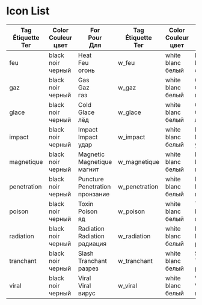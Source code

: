 # Icon List

| Tag<br/>Étiquette<br/>Тег | Color<br/>Couleur<br/>цвет | For<br/>Pour<br/>Для | Tag<br/>Étiquette<br/>Тег | Color<br/>Couleur<br/>цвет | For<br/>Pour<br/>Для |
| --- | --- | --- | --- | --- | --- |
| feu | black<br/>noir<br/>черный | Heat<br/>Feu<br/>огонь | w_feu | white<br/>blanc<br/>белый | Heat<br/>Feu<br/>огонь |
| gaz | black<br/>noir<br/>черный | Gas<br/>Gaz<br/>газ | w_gaz | white<br/>blanc<br/>белый | Gas<br/>Gaz<br/>газ |
| glace | black<br/>noir<br/>черный | Cold<br/>Glace<br/>лёд | w_glace | white<br/>blanc<br/>белый | Cold<br/>Glace<br/>лёд |
| impact | black<br/>noir<br/>черный | Impact<br/>Impact<br/>удар | w_impact | white<br/>blanc<br/>белый | Impact<br/>Impact<br/>удар |
| magnetique | black<br/>noir<br/>черный | Magnetic<br/>Magnetique<br/>магнит | w_magnetique | white<br/>blanc<br/>белый | Magnetic<br/>Magnetique<br/>магнит |
| penetration | black<br/>noir<br/>черный | Puncture<br/>Penetration<br/>пронзание | w_penetration | white<br/>blanc<br/>белый | Puncture<br/>Penetration<br/>пронзание |
| poison | black<br/>noir<br/>черный | Toxin<br/>Poison<br/>яд | w_poison | white<br/>blanc<br/>белый | Toxin<br/>Posion<br/>яд |
| radiation | black<br/>noir<br/>черный | Radiation<br/>Radiation<br/>радиация | w_radiation | white<br/>blanc<br/>белый | Radiation<br/>Radiation<br/>радиация |
| tranchant | black<br/>noir<br/>черный | Slash<br/>Tranchant<br/>разрез | w_tranchant | white<br/>blanc<br/>белый | Slash<br/>Tranchant<br/>разрез |
| viral | black<br/>noir<br/>черный | Viral<br/>Viral<br/>вирус | w_viral | white<br/>blanc<br/>белый | Viral<br/>Viral<br/>вирус |